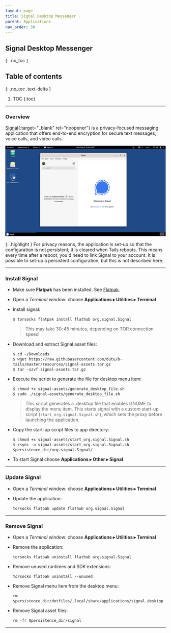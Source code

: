 ```yaml
---
layout: page
title: Signal Desktop Messenger
parent: Applications
nav_order: 30
---
```


## Signal Desktop Messenger
{: .no_toc }

## Table of contents
{: .no_toc .text-delta }

1. TOC
{:toc}

---
### Overview

[Signal](https://signal.org/){:target="_blank" rel="noopener"} is a privacy-focused messaging application that offers end-to-end encryption for secure text messages, voice calls, and video calls.


![signal.png](/images/signal.png)

{: .highlight }
For privacy reasons, the application is set-up so that the configuration is not persistent; it is cleared when Tails reboots. This means every time after a reboot, you'd need to link Signal to your account. It is possible to set-up a persistent configuration, but this is not described here.

---
### Install Signal

* Make sure **Flatpak** has been installed. See [Flatpak](/guide/utils/flatpak.html).


* Open a _Terminal_ window:  choose **Applications ▸ Utilities ▸ Terminal**


* Install signal:
  ```shell
  $ torsocks flatpak install flathub org.signal.Signal
  ```
  > This may take 30-45 minutes, depending on TOR connection speed


* Download and extract Signal asset files:
  ```shell
  $ cd ~/Downloads
  $ wget https://raw.githubusercontent.com/dutu/b-tails/master/resources/signal-assets.tar.gz
  $ tar -xzvf signal-assets.tar.gz
  ```


* Execute the script to generate the file for desktop menu item:
  ```shell
  $ chmod +x signal-assets/generate_desktop_file.sh
  $ sudo ./signal-assets/generate_desktop_file.sh
  ```
  > This script generates a .desktop file that enables GNOME to display the menu item. This starts signal with a custom start-up script (`start_org.signal.Signal.sh`), which sets the proxy before launching the application.


* Copy the start-up script files to app directory:
  ```shell
  $ chmod +x signal-assets/start_org.signal.Signal.sh
  $ rsync -a signal-assets/start_org.signal.Signal.sh $persistence_dir/org.signal.Signal/
  ```


* To start Signal choose **Applications ▸ Other ▸ Signal**


---

### Update Signal

* Open a _Terminal_ window:  choose **Applications ▸ Utilities ▸ Terminal**


* Update the application:
  ```shell
  torsocks flatpak update flathub org.signal.Signal
  ```
  
---

### Remove Signal

* Open a _Terminal_ window:  choose **Applications ▸ Utilities ▸ Terminal**


* Remove the application:
  ```shell
  torsocks flatpak uninstall flathub org.signal.Signal
  ```


* Remove unused runtimes and SDK extensions:
  ```shell
  torsocks flatpak uninstall --unused
  ```
  

* Remove Signal menu item from the desktop menu:
  ```shell
  rm $persistence_dir/dotfiles/.local/share/applications/signal.desktop
  ```

* Remove Signal asset files:
  ```shell
  rm -fr $persistence_dir/signal
  ```

--- 
